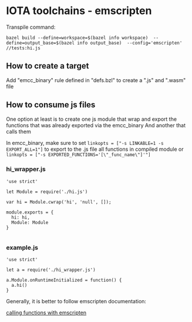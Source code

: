# IOTA toolchains - emscripten

Transpile command:
```
bazel build --define=workspace=$(bazel info workspace)  --define=output_base=$(bazel info output_base)  --config='emscripten'  //tests:hi.js
```

## How to create a target  
Add "emcc_binary" rule defined in "defs.bzl" to create a ".js" and ".wasm" file

## How to consume js files  

One option at least is to create one js module that wrap and export the functions 
that was already exported via the emcc_binary
And another that calls them

In emcc_binary, make sure to set `linkopts = ["-s LINKABLE=1 -s EXPORT_ALL=1"]`
to export to the .js file all functions in compiled module or `linkopts = ["-s EXPORTED_FUNCTIONS='[\"_func_name\"]'"]`

### hi_wrapper.js  
```
'use strict'

let Module = require('./hi.js')

var hi = Module.cwrap('hi', 'null', []);

module.exports = {
  hi: hi,
  Module: Module
}


```

### example.js  

```
'use strict'

let a = require('./hi_wrapper.js')

a.Module.onRuntimeInitialized = function() {
  a.hi()
}

```


Generally, it is better to follow  emscripten documentation:

[calling functions with emscripten](https://emscripten.org/docs/porting/connecting_cpp_and_javascript/Interacting-with-code.html#interacting-with-code-ccall-cwrap
)

